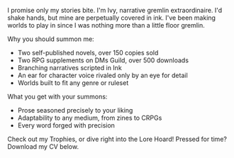 I promise only my stories bite. I'm Ivy, narrative gremlin extraordinaire. I'd shake hands, but mine are perpetually covered in ink. I've been making worlds to play in since I was nothing more than a little floor gremlin.

Why you should summon me:
- Two self-published novels, over 150 copies sold
- Two RPG supplements on DMs Guild, over 500 downloads
- Branching narratives scripted in Ink
- An ear for character voice rivaled only by an eye for detail
- Worlds built to fit any genre or ruleset

What you get with your summons: 
- Prose seasoned precisely to your liking
- Adaptability to any medium, from zines to CRPGs
- Every word forged with precision

Check out my Trophies, or dive right into the Lore Hoard! Pressed for time? Download my CV below.

